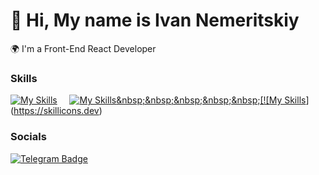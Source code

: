 🙂 Hi, My name is Ivan Nemeritskiy
========================================================================================================================================
🌍 I'm a Front-End React Developer

### Skills
[![My Skills](https://skillicons.dev/icons?i=html,css)](https://skillicons.dev)&nbsp;&nbsp;&nbsp;&nbsp;&nbsp;[![My Skills](https://skillicons.dev/icons?i=js,ts](https://skillicons.dev))&nbsp;&nbsp;&nbsp;&nbsp;&nbsp;[![My Skills](https://skillicons.dev/icons?i=react,scss)](https://skillicons.dev)

### Socials
<div id="badges">
  <a href="https://t.me/xaferonyan">
    <img src="https://img.shields.io/badge/telegram-blue?style=for-the-badge&logo=telegram&logoColor=white" alt="Telegram Badge"/>
  </a>
</div>



<!---
IvanRitsev/IvanRitsev is a ✨ special ✨ repository because its `README.md` (this file) appears on your GitHub profile.
You can click the Preview link to take a look at your changes.
--->
